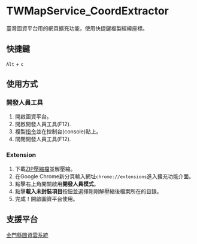 # TWMapService_CoordExtractor
臺灣圖資平台用的網頁擴充功能，使用快捷鍵複製經緯座標。
## 快捷鍵
`Alt` + `c`
## 使用方式
### 開發人員工具
1. 開啟圖資平台。
2. 開啟開發人員工具(F12).
3. 複製[指令](https://github.com/LonghiTW/TWMapService_CoordExtractor/blob/main/commands.js)並在控制台(console)貼上。
4. 關閉開發人員工具(F12).
### Extension
1. 下載[ZIP壓縮檔](https://github.com/LonghiTW/TWMapService_CoordExtractor/releases)並解壓縮。
2. 在Google Chrome新分頁輸入網址`chrome://extensions`進入擴充功能介面。
3. 點擊右上角開關啟用**開發人員模式**。
4. 點擊**載入未封裝項目**按鈕並選擇剛剛解壓縮後檔案所在的目錄。
5. 完成！開啟圖資平台使用。
## 支援平台
[金門縣圖資雲系統](https://urban.kinmen.gov.tw/kmgisweb/)
